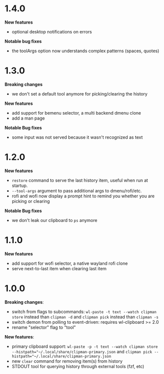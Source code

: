 # 1.4.0

**New features**

- optional desktop notifications on errors

**Notable bug fixes**

- the toolArgs option now understands complex patterns (spaces, quotes)

# 1.3.0

**Breaking changes**

- we don't set a default tool anymore for picking/clearing the history

**New features**

- add support for bemenu selector, a multi backend dmenu clone
- add a man page

**Notable Bug fixes**

- some input was not served because it wasn't recognized as text

# 1.2.0

**New features**

- `restore` command to serve the last history item, useful when run at startup.
- `--tool-args` argument to pass additional args to dmenu/rofi/etc.
- rofi and wofi now display a prompt hint to remind you whether you are picking or clearing

**Notable Bug fixes**

- we don't leak our clipboard to `ps` anymore

# 1.1.0

**New features**

- add support for wofi selector, a native wayland rofi clone
- serve next-to-last item when clearing last item

# 1.0.0

**Breaking changes**:

- switch from flags to subcommands: `wl-paste -t text --watch clipman store` instead than `clipman -d` and `clipman pick` instead than `clipman -s`
- switch demon from polling to event-driven: requires wl-clipboard >= 2.0
- rename "selector" flag to "tool"

**New features**:

- primary clipboard support: `wl-paste -p -t text --watch clipman store --histpath="~/.local/share/clipman-primary.json` and `clipman pick --histpath="~/.local/share/clipman-primary.json`
- new `clear` command for removing item(s) from history
- STDOUT tool for querying history through external tools (fzf, etc)
